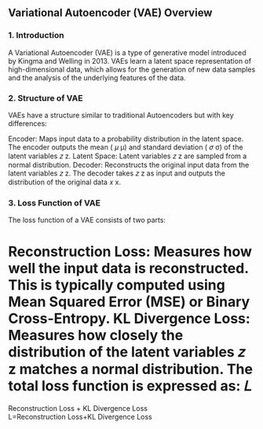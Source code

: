 ## Variational Autoencoder (VAE) Overview

### 1. Introduction

A Variational Autoencoder (VAE) is a type of generative model introduced by Kingma and Welling in 2013. VAEs learn a latent space representation of high-dimensional data, which allows for the generation of new data samples and the analysis of the underlying features of the data.

### 2. Structure of VAE

VAEs have a structure similar to traditional Autoencoders but with key differences:

Encoder: Maps input data to a probability distribution in the latent space. The encoder outputs the mean (
𝜇
μ) and standard deviation (
𝜎
σ) of the latent variables 
𝑧
z.
Latent Space: Latent variables 
𝑧
z are sampled from a normal distribution.
Decoder: Reconstructs the original input data from the latent variables 
𝑧
z. The decoder takes 
𝑧
z as input and outputs the distribution of the original data 
𝑥
x.

### 3. Loss Function of VAE
The loss function of a VAE consists of two parts:

Reconstruction Loss: Measures how well the input data is reconstructed. This is typically computed using Mean Squared Error (MSE) or Binary Cross-Entropy.
KL Divergence Loss: Measures how closely the distribution of the latent variables 
𝑧
z matches a normal distribution.
The total loss function is expressed as:
𝐿
=
Reconstruction Loss
+
KL Divergence Loss
L=Reconstruction Loss+KL Divergence Loss

